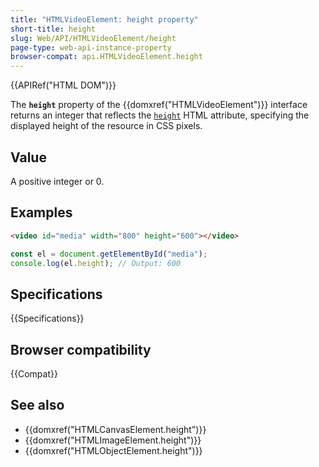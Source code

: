 ```yaml
---
title: "HTMLVideoElement: height property"
short-title: height
slug: Web/API/HTMLVideoElement/height
page-type: web-api-instance-property
browser-compat: api.HTMLVideoElement.height
---
```


{{APIRef("HTML DOM")}}

The **`height`** property of the {{domxref("HTMLVideoElement")}} interface returns an integer that reflects the [`height`](/en-US/docs/Web/HTML/Element/video#height) HTML attribute, specifying the displayed height of the resource in CSS pixels.

## Value

A positive integer or 0.

## Examples

```html
<video id="media" width="800" height="600"></video>
```

```js
const el = document.getElementById("media");
console.log(el.height); // Output: 600
```

## Specifications

{{Specifications}}

## Browser compatibility

{{Compat}}

## See also

- {{domxref("HTMLCanvasElement.height")}}
- {{domxref("HTMLImageElement.height")}}
- {{domxref("HTMLObjectElement.height")}}
